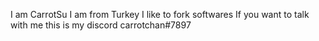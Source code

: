 I am CarrotSu
I am from Turkey
I like to fork softwares
If you want to talk with me this is my discord carrotchan#7897
